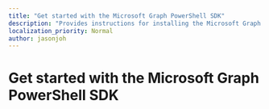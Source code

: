 ```yaml
---
title: "Get started with the Microsoft Graph PowerShell SDK"
description: "Provides instructions for installing the Microsoft Graph PowerShell SDK."
localization_priority: Normal
author: jasonjoh
---
```


# Get started with the Microsoft Graph PowerShell SDK

